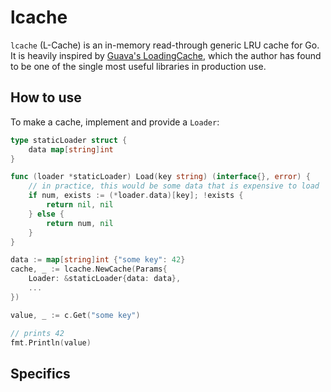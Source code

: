 lcache
====

`lcache` (L-Cache) is an in-memory read-through generic LRU cache for Go. It is heavily inspired by [Guava's LoadingCache](https://github.com/google/guava/wiki/CachesExplained), which the author has found to be one of the single most useful libraries in production use.

## How to use

To make a cache, implement and provide a `Loader`:
```go
type staticLoader struct {
    data map[string]int
}

func (loader *staticLoader) Load(key string) (interface{}, error) {
    // in practice, this would be some data that is expensive to load
    if num, exists := (*loader.data)[key]; !exists {
        return nil, nil
    } else {
        return num, nil
    }
}

data := map[string]int {"some key": 42}
cache, _ := lcache.NewCache(Params{
    Loader: &staticLoader{data: data},
    ...
})

value, _ := c.Get("some key")

// prints 42
fmt.Println(value)
```

## Specifics

